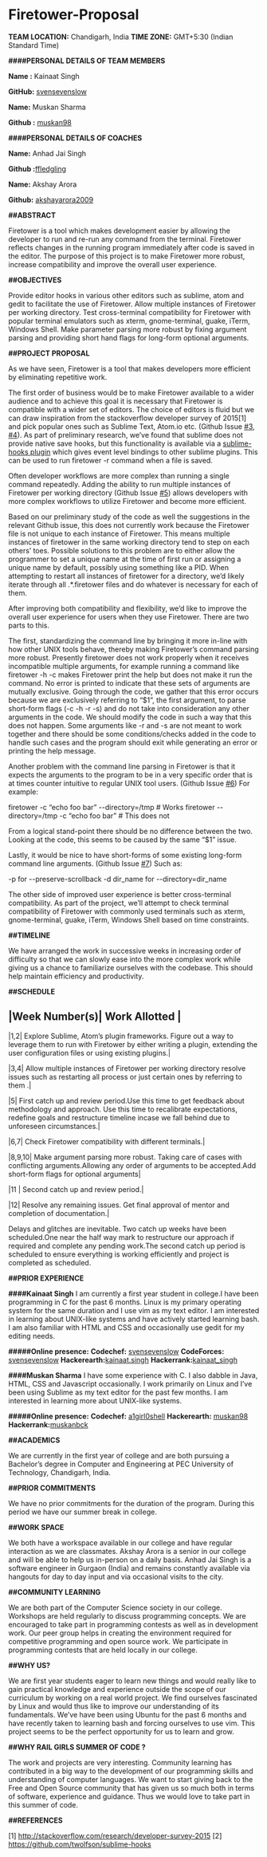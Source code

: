 # Firetower-Proposal

**TEAM LOCATION:** Chandigarh, India
**TIME ZONE:** GMT+5:30 (Indian Standard Time)


**####PERSONAL DETAILS OF TEAM MEMBERS**

**Name :** Kainaat Singh

**GitHub:** [svensevenslow](https://github.com/svensevenslow)

**Name:** Muskan Sharma

**Github :** [muskan98](https://github.com/muskan98)

**####PERSONAL DETAILS OF COACHES**

**Name:** Anhad Jai Singh

**Github :**[ffledgling](https://github.com/ffledgling)

**Name:** Akshay Arora

**Github:** [akshayarora2009](https://github.com/akshayarora2009)


**##ABSTRACT**

Firetower is a tool which makes development easier by allowing the developer to run and re-run  any command from the terminal. Firetower reflects changes in the running program immediately after code is saved in the editor. The purpose of this project is to make Firetower more robust, increase compatibility and improve the overall user experience.


**##OBJECTIVES**

Provide editor hooks in various other editors such as sublime, atom and gedit to facilitate the use of Firetower.
Allow multiple instances of Firetower per working directory.
Test cross-terminal compatibility for Firetower with popular terminal emulators such as xterm, gnome-terminal, guake, iTerm, Windows Shell.
Make parameter parsing more robust by fixing argument parsing and providing short hand flags for long-form optional arguments.


**##PROJECT PROPOSAL**

As we have seen, Firetower is a tool that makes developers more efficient by eliminating repetitive work.

The first order of  business would be to make Firetower available to a wider audience and to achieve this goal it is necessary that Firetower is compatible with a wider set of editors. The choice of editors is fluid but we can draw inspiration from the stackoverflow developer survey of 2015[1] and pick popular ones such as Sublime Text, Atom.io etc. (Github Issue [#3](https://github.com/mweitzel/firetower/issues/3), [#4](https://github.com/mweitzel/firetower/issues/4)).
As part of preliminary research, we’ve found that sublime does not provide native save hooks, but this functionality is available via a [sublime-hooks plugin](https://github.com/twolfson/sublime-hooks)  which gives event level bindings to other sublime plugins. This can be used to run firetower -r command when a file is saved.

Often developer workflows are more complex than running a single command repeatedly. Adding the ability to run multiple instances of Firetower per working directory (Github Issue [#5](https://github.com/mweitzel/firetower/issues/5)) allows developers with more complex workflows to utilize Firetower and become more efficient.  

Based on our preliminary study of the code as well the suggestions in the relevant Github issue, this  does not currently work because the Firetower file is not unique to each instance of Firetower. This means multiple instances of firetower in the same working directory tend to step on each others’ toes. Possible solutions to this problem are to either allow the programmer to set a unique name at the time of first run or assigning a unique name by default, possibly using something like a PID. When attempting to restart all instances of firetower for a directory, we’d likely iterate through all .*.firetower files and do whatever is necessary for each of them.

After improving both compatibility and flexibility, we’d like to improve the overall user experience for users when they use Firetower. There are two parts to this.

The first, standardizing the command line by bringing it more in-line with how other UNIX tools behave, thereby making Firetower’s command parsing more robust.
Presently firetower does not work properly when it receives incompatible multiple arguments, for example running a command like firetower -h -c makes Firetower print the help but does not make it run the command. No error is printed to indicate that these sets of arguments are mutually exclusive. Going through the code, we gather that this error occurs because we are exclusively referring to “$1”, the first argument, to parse short-form flags (-c -h -r -s)  and do not take into consideration any other arguments in the code. We should modify the code in such a way that this does not happen. Some arguments like -r and -s are not meant to  work together and there should be some conditions/checks added in the code to handle such cases and the program should exit while generating an error or printing the help message.

Another problem with the command line parsing in Firetower is that it expects the arguments to the program to be in a very specific order that is at times counter intuitive to regular UNIX tool users. (Github Issue [#6](https://github.com/mweitzel/firetower/issues/6)) For example:

firetower -c “echo foo bar” --directory=/tmp  # Works
firetower --directory=/tmp -c “echo foo bar”  # This does not

From a logical stand-point there should be no difference between the two. Looking at the code, this seems to be caused by the same “$1” issue.

Lastly, it would be nice to have short-forms of some existing long-form command line arguments. (Github Issue [#7](https://github.com/mweitzel/firetower/issues/7)) Such as:

 -p for --preserve-scrollback 
 -d dir_name for --directory=dir_name

The other side of improved user experience is better cross-terminal compatibility. As part of the project, we’ll attempt to check terminal compatibility of Firetower with commonly used terminals such as xterm, gnome-terminal, guake, iTerm, Windows Shell based on time constraints.


**##TIMELINE**

We have arranged the work in successive weeks in increasing order of difficulty so that we can slowly ease into the more complex work while giving us a chance to familiarize ourselves with the codebase. This should help maintain efficiency and productivity.


**##SCHEDULE**

|Week Number(s)|               Work Allotted                 |
---------------------------------------------------------------
|1,2|                      Explore Sublime, Atom’s plugin frameworks. Figure out a way to leverage them to run with 
                           Firetower by either writing a plugin, extending the user configuration files or using 
                           existing plugins.|

|3,4|                      Allow multiple instances of Firetower per working directory resolve issues such as 
                           restarting all process or just certain ones by referring to them .|

|5|                       First catch up and review period.Use this time to get feedback about methodology and approach.
                          Use this time to recalibrate expectations, redefine goals and restructure timeline incase we 
                          fall behind due to unforeseen circumstances.|

|6,7|                     Check Firetower compatibility with different terminals.|

|8,9,10|                  Make argument parsing more robust. Taking care of cases with conflicting arguments.Allowing any                               order of arguments to be accepted.Add short-form flags for optional arguments|

|11 |                     Second catch up and review period.|

|12|                      Resolve  any remaining issues. Get final approval of mentor and completion of documentation.|



Delays and glitches are inevitable. Two catch up weeks have been scheduled.One near the half way mark to  restructure our approach if required and complete any pending work.The second catch up period is scheduled to ensure everything is working efficiently and project is completed as scheduled.


**##PRIOR EXPERIENCE**

**####Kainaat Singh**
I am currently a first year student in college.I have been programming in C for the past 6 months. Linux is my primary operating system for the same duration and I use vim as my text editor. I am interested in learning about UNIX-like systems and have actively started learning bash. I am also familiar with HTML and CSS and occasionally use gedit for my editing needs.

**#####Online presence:**
**Codechef:** [svensevenslow](https://www.codechef.com/users/svensevenslow)
**CodeForces:** [svensevenslow](http://codeforces.com/profile/svensevenslow)
**Hackerearth:**[kainaat.singh](https://www.hackerearth.com/@kainaat.singh)
**Hackerrank:**[kainaat_singh](https://www.hackerrank.com/kainaat_singh)

**####Muskan Sharma**
I have some experience with C. I also dabble  in Java, HTML, CSS and Javascript occasionally. I work primarily on Linux and I’ve been using Sublime as my text editor for the past few months. I am interested in learning more about UNIX-like systems.

**#####Online presence:**
**Codechef:** [a1girl0shell](https://www.codechef.com/users/a1girl0shell)
**Hackerearth:** [muskan98](https://www.hackerearth.com/@muskan98)
**Hackerrank:**[muskanbck](https://www.hackerrank.com/muskanbck)

**##ACADEMICS**

We are currently in the first year  of college and are both pursuing a Bachelor’s degree in Computer and Engineering at PEC University of Technology, Chandigarh, India. 


**##PRIOR COMMITMENTS**

We have no prior commitments for the duration of the program. During this period we have our summer break in college.


**##WORK SPACE**

We both have a workspace available in our college and have regular interaction as we are classmates. Akshay Arora is a senior in our college and will be able to help us in-person on a daily basis. Anhad Jai Singh is a software engineer in Gurgaon (India) and remains constantly available via hangouts for day to day input and via occasional visits to the city.


**##COMMUNITY LEARNING**

We are both part of the Computer Science society in our college. Workshops are held regularly to discuss programming concepts. We are encouraged to take part in programming contests as well as in development work. Our peer group helps in creating the environment required for competitive programming and open source work. We participate in programming contests that are held locally in our college.


**##WHY US?**

We are  first year students eager to learn new things and would really like to gain practical knowledge and experience outside the scope of our curriculum by working on a real world project. We find ourselves fascinated by Linux and would thus like to improve our understanding of its  fundamentals. We’ve have been using Ubuntu for the past 6 months and have recently taken to learning bash and forcing ourselves to use vim. This project seems to be the perfect opportunity for us to learn and grow.


**##WHY RAIL GIRLS SUMMER OF CODE ?**

The work and projects are very interesting. Community learning has contributed in a big way to the development of our programming skills and understanding of computer languages. We want to start giving back to the Free and Open Source community that has given us so much both in terms of software, experience and guidance. Thus we would love to take part in this summer of code.


**##REFERENCES**

[1] http://stackoverflow.com/research/developer-survey-2015
[2] https://github.com/twolfson/sublime-hooks
